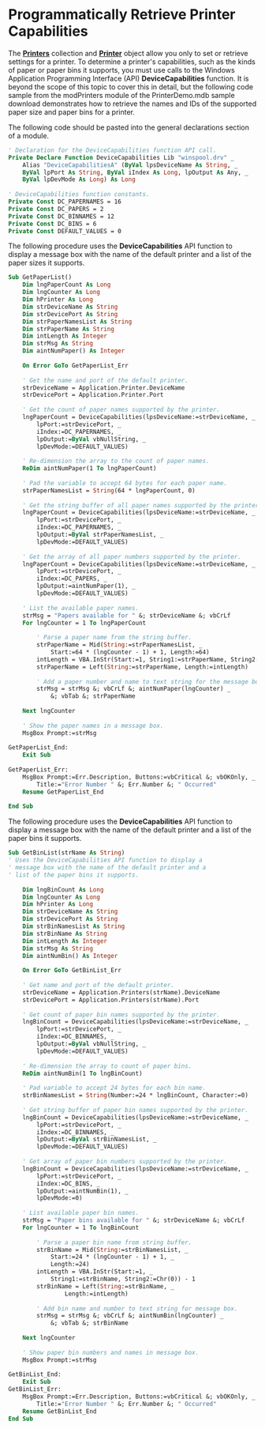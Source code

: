 
# Programmatically Retrieve Printer Capabilities

The  **[Printers](5200C507-75AE-F9A8-C737-C28E175E7EA4.md)** collection and **[Printer](FBA3EB15-DB93-943A-421C-291761E7FA2B.md)** object allow you only to set or retrieve settings for a printer. To determine a printer's capabilities, such as the kinds of paper or paper bins it supports, you must use calls to the Windows Application Programming Interface (API) **DeviceCapabilities** function. It is beyond the scope of this topic to cover this in detail, but the following code sample from the modPrinters module of the PrinterDemo.mdb sample download demonstrates how to retrieve the names and IDs of the supported paper size and paper bins for a printer.

The following code should be pasted into the general declarations section of a module.



```vb
' Declaration for the DeviceCapabilities function API call. 
Private Declare Function DeviceCapabilities Lib "winspool.drv" _ 
    Alias "DeviceCapabilitiesA" (ByVal lpsDeviceName As String, _ 
    ByVal lpPort As String, ByVal iIndex As Long, lpOutput As Any, _ 
    ByVal lpDevMode As Long) As Long 
     
' DeviceCapabilities function constants. 
Private Const DC_PAPERNAMES = 16 
Private Const DC_PAPERS = 2 
Private Const DC_BINNAMES = 12 
Private Const DC_BINS = 6 
Private Const DEFAULT_VALUES = 0 

```

The following procedure uses the  **DeviceCapabilities** API function to display a message box with the name of the default printer and a list of the paper sizes it supports.



```vb
Sub GetPaperList() 
    Dim lngPaperCount As Long 
    Dim lngCounter As Long 
    Dim hPrinter As Long 
    Dim strDeviceName As String 
    Dim strDevicePort As String 
    Dim strPaperNamesList As String 
    Dim strPaperName As String 
    Dim intLength As Integer 
    Dim strMsg As String 
    Dim aintNumPaper() As Integer 
     
    On Error GoTo GetPaperList_Err 
     
    ' Get the name and port of the default printer. 
    strDeviceName = Application.Printer.DeviceName 
    strDevicePort = Application.Printer.Port 
     
    ' Get the count of paper names supported by the printer. 
    lngPaperCount = DeviceCapabilities(lpsDeviceName:=strDeviceName, _ 
        lpPort:=strDevicePort, _ 
        iIndex:=DC_PAPERNAMES, _ 
        lpOutput:=ByVal vbNullString, _ 
        lpDevMode:=DEFAULT_VALUES) 
     
    ' Re-dimension the array to the count of paper names. 
    ReDim aintNumPaper(1 To lngPaperCount) 
     
    ' Pad the variable to accept 64 bytes for each paper name. 
    strPaperNamesList = String(64 * lngPaperCount, 0) 
 
    ' Get the string buffer of all paper names supported by the printer. 
    lngPaperCount = DeviceCapabilities(lpsDeviceName:=strDeviceName, _ 
        lpPort:=strDevicePort, _ 
        iIndex:=DC_PAPERNAMES, _ 
        lpOutput:=ByVal strPaperNamesList, _ 
        lpDevMode:=DEFAULT_VALUES) 
     
    ' Get the array of all paper numbers supported by the printer. 
    lngPaperCount = DeviceCapabilities(lpsDeviceName:=strDeviceName, _ 
        lpPort:=strDevicePort, _ 
        iIndex:=DC_PAPERS, _ 
        lpOutput:=aintNumPaper(1), _ 
        lpDevMode:=DEFAULT_VALUES) 
     
    ' List the available paper names. 
    strMsg = "Papers available for " &; strDeviceName &; vbCrLf 
    For lngCounter = 1 To lngPaperCount 
         
        ' Parse a paper name from the string buffer. 
        strPaperName = Mid(String:=strPaperNamesList, _ 
            Start:=64 * (lngCounter - 1) + 1, Length:=64) 
        intLength = VBA.InStr(Start:=1, String1:=strPaperName, String2:=Chr(0)) - 1 
        strPaperName = Left(String:=strPaperName, Length:=intLength) 
         
        ' Add a paper number and name to text string for the message box. 
        strMsg = strMsg &; vbCrLf &; aintNumPaper(lngCounter) _ 
            &; vbTab &; strPaperName 
             
    Next lngCounter 
         
    ' Show the paper names in a message box. 
    MsgBox Prompt:=strMsg 
 
GetPaperList_End: 
    Exit Sub 
     
GetPaperList_Err: 
    MsgBox Prompt:=Err.Description, Buttons:=vbCritical &; vbOKOnly, _ 
        Title:="Error Number " &; Err.Number &; " Occurred" 
    Resume GetPaperList_End 
     
End Sub
```

The following procedure uses the  **DeviceCapabilities** API function to display a message box with the name of the default printer and a list of the paper bins it supports.



```vb
Sub GetBinList(strName As String) 
' Uses the DeviceCapabilities API function to display a 
' message box with the name of the default printer and a 
' list of the paper bins it supports. 
 
    Dim lngBinCount As Long 
    Dim lngCounter As Long 
    Dim hPrinter As Long 
    Dim strDeviceName As String 
    Dim strDevicePort As String 
    Dim strBinNamesList As String 
    Dim strBinName As String 
    Dim intLength As Integer 
    Dim strMsg As String 
    Dim aintNumBin() As Integer 
     
    On Error GoTo GetBinList_Err 
     
    ' Get name and port of the default printer. 
    strDeviceName = Application.Printers(strName).DeviceName 
    strDevicePort = Application.Printers(strName).Port 
     
    ' Get count of paper bin names supported by the printer. 
    lngBinCount = DeviceCapabilities(lpsDeviceName:=strDeviceName, _ 
        lpPort:=strDevicePort, _ 
        iIndex:=DC_BINNAMES, _ 
        lpOutput:=ByVal vbNullString, _ 
        lpDevMode:=DEFAULT_VALUES) 
     
    ' Re-dimension the array to count of paper bins. 
    ReDim aintNumBin(1 To lngBinCount) 
     
    ' Pad variable to accept 24 bytes for each bin name. 
    strBinNamesList = String(Number:=24 * lngBinCount, Character:=0) 
 
    ' Get string buffer of paper bin names supported by the printer. 
    lngBinCount = DeviceCapabilities(lpsDeviceName:=strDeviceName, _ 
        lpPort:=strDevicePort, _ 
        iIndex:=DC_BINNAMES, _ 
        lpOutput:=ByVal strBinNamesList, _ 
        lpDevMode:=DEFAULT_VALUES) 
         
    ' Get array of paper bin numbers supported by the printer. 
    lngBinCount = DeviceCapabilities(lpsDeviceName:=strDeviceName, _ 
        lpPort:=strDevicePort, _ 
        iIndex:=DC_BINS, _ 
        lpOutput:=aintNumBin(1), _ 
        lpDevMode:=0) 
         
    ' List available paper bin names. 
    strMsg = "Paper bins available for " &; strDeviceName &; vbCrLf 
    For lngCounter = 1 To lngBinCount 
         
        ' Parse a paper bin name from string buffer. 
        strBinName = Mid(String:=strBinNamesList, _ 
            Start:=24 * (lngCounter - 1) + 1, _ 
            Length:=24) 
        intLength = VBA.InStr(Start:=1, _ 
            String1:=strBinName, String2:=Chr(0)) - 1 
        strBinName = Left(String:=strBinName, _ 
                Length:=intLength) 
 
        ' Add bin name and number to text string for message box. 
        strMsg = strMsg &; vbCrLf &; aintNumBin(lngCounter) _ 
            &; vbTab &; strBinName 
             
    Next lngCounter 
         
    ' Show paper bin numbers and names in message box. 
    MsgBox Prompt:=strMsg 
     
GetBinList_End: 
    Exit Sub 
GetBinList_Err: 
    MsgBox Prompt:=Err.Description, Buttons:=vbCritical &; vbOKOnly, _ 
        Title:="Error Number " &; Err.Number &; " Occurred" 
    Resume GetBinList_End 
End Sub
```

